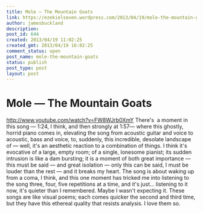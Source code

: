 ```yaml
---
title: Mole — The Mountain Goats
link: https://ezekielseven.wordpress.com/2013/04/19/mole-the-mountain-goats/
author: jamesbuckland
description: 
post_id: 644
created: 2013/04/19 11:02:25
created_gmt: 2013/04/19 16:02:25
comment_status: open
post_name: mole-the-mountain-goats
status: publish
post_type: post
layout: post
---
```


# Mole — The Mountain Goats

http://www.youtube.com/watch?v=FW8WJrb0XmY There's  a moment in this song — 1:24, I think, and then strongly at 1:57— where this ghostly, horrid piano comes in, elevating the song from acoustic guitar and voice to acoustic, bass and voice, to, suddenly, this incredible, desolate landscape of — well, it's an aesthetic reaction to a combination of things. I think it's evocative of a large, empty room; of a single, lonesome pianist; its sudden intrusion is like a dam bursting; it is a moment of both great importance — this must be said — and great isolation — only this can be said, I must be louder than the rest — and it breaks my heart. The song is about waking up from a coma, I think, and this one moment has tricked me into listening to the song three, four, five repetitions at a time, and it's just... listening to it now, it's quieter than I remembered. Maybe I wasn't expecting it. These songs are like visual poems; each comes quicker the second and third time, but they have this ethereal quality that resists analysis. I love them so.